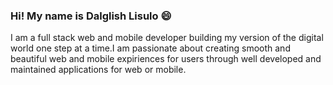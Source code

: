 ### Hi! My name is Dalglish Lisulo 😄

I am a full stack web and mobile developer building my version of the digital world one step at a time.I am passionate about creating smooth and beautiful web and mobile expiriences for users through well developed and maintained applications for web
or mobile.
